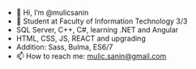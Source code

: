 - 👋 Hi, I’m @mulicsanin
- 👀 Student at Faculty of Information Technology 3/3
- SQL Server, C++, C#, learning .NET and Angular 
- HTML, CSS, JS, REACT and upgrading
- Addition: Sass, Bulma, ES6/7
- 📫 How to reach me: mulic.sanin@gmail.com  

